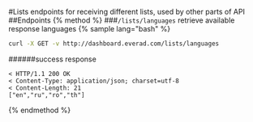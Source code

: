 #Lists
endpoints for receiving different lists, used by other parts of API
##Endpoints
{% method %}
###`/lists/languages`
retrieve available response languages
{% sample lang="bash" %}
```bash
curl -X GET -v http://dashboard.everad.com/lists/languages
```
######success response
```
< HTTP/1.1 200 OK
< Content-Type: application/json; charset=utf-8
< Content-Length: 21
["en","ru","ro","th"]
```
{% endmethod %}
